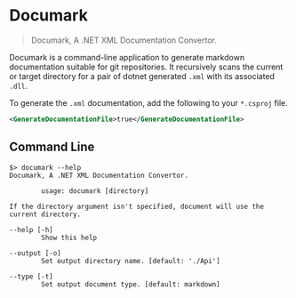 # Documark

> Documark, A .NET XML Documentation Convertor.

Documark is a command-line application to generate markdown documentation suitable for git repositories. 
It recursively scans the current or target directory for a pair of dotnet generated `.xml` with its associated `.dll`.

To generate the `.xml` documentation, add the following to your `*.csproj` file.
```xml
<GenerateDocumentationFile>true</GenerateDocumentationFile>
```

## Command Line

```
$> documark --help
Documark, A .NET XML Documentation Convertor.

        usage: documark [directory]

If the directory argument isn't specified, document will use the current directory.

--help [-h]
        Show this help

--output [-o]
        Set output directory name. [default: './Api']

--type [-t]
        Set output document type. [default: markdown]
```
